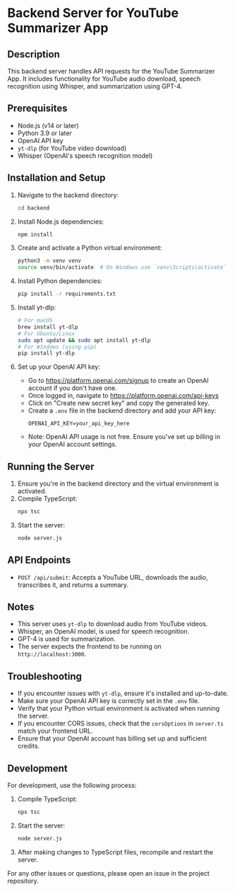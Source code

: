 # Backend Server for YouTube Summarizer App

## Description
This backend server handles API requests for the YouTube Summarizer App. It includes functionality for YouTube audio download, speech recognition using Whisper, and summarization using GPT-4.

## Prerequisites
- Node.js (v14 or later)
- Python 3.9 or later
- OpenAI API key
- `yt-dlp` (for YouTube video download)
- Whisper (OpenAI's speech recognition model)

## Installation and Setup
1. Navigate to the backend directory:
   ```bash
   cd backend
   ```

2. Install Node.js dependencies:
   ```bash
   npm install
   ```

3. Create and activate a Python virtual environment:
   ```bash
   python3 -m venv venv
   source venv/bin/activate  # On Windows use `venv\Scripts\activate`
   ```

4. Install Python dependencies:
   ```bash
   pip install -r requirements.txt
   ```

5. Install yt-dlp:
   ```bash
   # For macOS
   brew install yt-dlp
   # For Ubuntu/Linux
   sudo apt update && sudo apt install yt-dlp
   # For Windows (using pip)
   pip install yt-dlp
   ```

6. Set up your OpenAI API key:
   - Go to https://platform.openai.com/signup to create an OpenAI account if you don't have one.
   - Once logged in, navigate to https://platform.openai.com/api-keys
   - Click on "Create new secret key" and copy the generated key.
   - Create a `.env` file in the backend directory and add your API key:
     ```
     OPENAI_API_KEY=your_api_key_here
     ```
   - Note: OpenAI API usage is not free. Ensure you've set up billing in your OpenAI account settings.

## Running the Server
1. Ensure you're in the backend directory and the virtual environment is activated.
2. Compile TypeScript:
   ```bash
   npx tsc
   ```
3. Start the server:
   ```bash
   node server.js
   ```

## API Endpoints
- `POST /api/submit`: Accepts a YouTube URL, downloads the audio, transcribes it, and returns a summary.

## Notes
- This server uses `yt-dlp` to download audio from YouTube videos.
- Whisper, an OpenAI model, is used for speech recognition.
- GPT-4 is used for summarization.
- The server expects the frontend to be running on `http://localhost:3000`.

## Troubleshooting
- If you encounter issues with `yt-dlp`, ensure it's installed and up-to-date.
- Make sure your OpenAI API key is correctly set in the `.env` file.
- Verify that your Python virtual environment is activated when running the server.
- If you encounter CORS issues, check that the `corsOptions` in `server.ts` match your frontend URL.
- Ensure that your OpenAI account has billing set up and sufficient credits.

## Development
For development, use the following process:
1. Compile TypeScript:
   ```bash
   npx tsc
   ```
2. Start the server:
   ```bash
   node server.js
   ```
3. After making changes to TypeScript files, recompile and restart the server.

For any other issues or questions, please open an issue in the project repository.